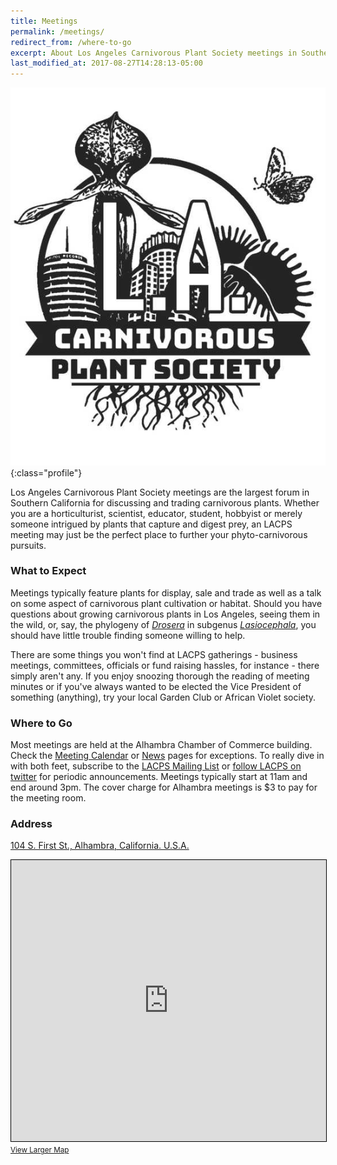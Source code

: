 ```yaml
---
title: Meetings
permalink: /meetings/
redirect_from: /where-to-go
excerpt: About Los Angeles Carnivorous Plant Society meetings in Southern California.
last_modified_at: 2017-08-27T14:28:13-05:00
---
```


![LACPS logo](/assets/images/pages/lacps-logo.jpg){:class="profile"}

Los Angeles Carnivorous Plant Society meetings are the largest forum in Southern California for discussing and trading carnivorous plants. Whether you are a horticulturist, scientist, educator, student, hobbyist or merely someone intrigued by plants that capture and digest prey, an LACPS meeting may just be the perfect place to further your phyto-carnivorous pursuits.  

### What to Expect

Meetings typically feature plants for display, sale and trade as well as a talk on some aspect of carnivorous plant cultivation or habitat. Should you have questions about growing carnivorous plants in Los Angeles, seeing them in the wild, or, say, the phylogeny of [_Drosera_](http://en.wikipedia.org/wiki/Drosera) in subgenus [_Lasiocephala_](http://en.wikipedia.org/wiki/Taxonomy_of_Drosera#Subgenus_Lasiocephala), you should have little trouble finding someone willing to help.

There are some things you won't find at LACPS gatherings - business meetings, committees, officials or fund raising hassles, for instance - there simply aren't any. If you enjoy snoozing thorough the reading of meeting minutes or if you've always wanted to be elected the Vice President of something (anything), try your local Garden Club or African Violet society.

### Where to Go

Most meetings are held at the Alhambra Chamber of Commerce building. Check the [Meeting Calendar](/calendar) or [News](/news) pages for exceptions. To really dive in with both feet, subscribe to the [LACPS Mailing List](/mailing-list) or [follow LACPS on twitter](https://twitter.com/lacarnivores) for periodic announcements. Meetings typically start at 11am and end around 3pm. The cover charge for Alhambra meetings is $3 to pay for the meeting room.

### Address

[104 S. First St., Alhambra, California. U.S.A.](https://www.openstreetmap.org/?mlat=34.09345&mlon=-118.12691#map=19/34.09345/-118.12691&layers=N)

<iframe width="100%" height="450" frameborder="0" scrolling="no" marginheight="0" marginwidth="0" src="https://www.openstreetmap.org/export/embed.html?bbox=-118.12782168388368%2C34.09273085356217%2C-118.12599778175355%2C34.09417019295936&amp;layer=mapnik&amp;marker=34.09345052632012%2C-118.1269097328186" style="border: 1px solid black"></iframe><br/><small><a href="https://www.openstreetmap.org/?mlat=34.09345&amp;mlon=-118.12691#map=19/34.09345/-118.12691&amp;layers=N">View Larger Map</a></small>
